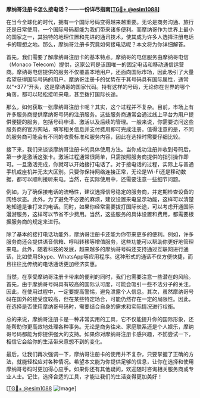 **摩纳哥注册卡怎么接电话？——一份详尽指南[[TG💪+ @esim1088](https://t.me/s/esim1088)]**

在当今全球化的时代，拥有一个国际号码变得越来越重要。无论是商务沟通、旅行还是日常使用，一个国际号码都能为我们带来诸多便利。而摩纳哥作为世界上最小的国家之一，其独特的地理位置和先进的通讯技术，使其成为许多人选择注册电话卡的理想之地。那么，摩纳哥注册卡究竟如何接电话呢？本文将为你详细解答。

首先，我们需要了解摩纳哥注册卡的基本特点。摩纳哥的电信服务由摩纳哥电信（Monaco Telecom）提供，这家公司是该国唯一的固定电话和移动通信运营商。摩纳哥电信提供的服务不仅覆盖本地用户，还面向国际市场，因此吸引了大量希望获得国际号码的用户。摩纳哥注册卡的优势在于其号码具有国际属性，通常以“+377”开头，这是摩纳哥的国家代码。持有这样的号码，无论你在世界的哪个角落，都可以轻松接听来电，甚至拨打国际长途。

那么，如何获取一张摩纳哥注册卡呢？其实，这个过程并不复杂。目前，市场上有许多服务商提供摩纳哥号码的注册服务。这些服务商通常会通过线上平台为用户提供便捷的服务，包括号码申请、激活以及后续的管理。一般来说，你需要访问这些服务商的官方网站，填写相关信息并支付费用即可完成注册。值得注意的是，不同的服务商可能会有不同的收费标准和服务内容，因此在选择时需要仔细比较。

接下来，我们来谈谈摩纳哥注册卡的具体使用方法。当你成功注册并收到号码后，第一步是激活这张卡。激活过程通常很简单，只需按照服务商提供的指引操作即可。一旦激活完成，你就可以开始接打电话了。对于接电话的过程，实际上与普通手机或座机并无太大区别。只要你保持网络连接正常，无论是Wi-Fi还是移动数据，都可以顺利接听来电。当然，在实际使用中，还需要注意一些细节问题。

例如，为了确保接电话的流畅性，建议选择信号稳定的服务商，并定期检查设备的网络状态。此外，为了避免不必要的麻烦，建议设置来电显示功能，这样可以清楚地知道是谁打来的电话。同时，如果你经常需要拨打国际长途，可以考虑开通国际漫游服务，这样可以节省不少费用。当然，这些服务的具体设置和费用，都需要根据服务商的规定来进行。

除了基本的接打电话功能外，摩纳哥注册卡还能为你带来更多的便利。例如，许多服务商还会提供语音信箱、呼叫转移等增值服务，这些功能可以帮助你更好地管理来电。此外，随着科技的发展，越来越多的摩纳哥号码还支持通过互联网进行通话，比如使用Skype、WhatsApp等应用程序。这种形式的通话不仅方便快捷，而且往往比传统的电话通话更加经济实惠。

当然，在享受摩纳哥注册卡带来的便利的同时，我们也需要注意一些潜在的风险。首先，由于摩纳哥号码具有较高的国际认可度，可能会吸引一些不法分子的关注。因此，在使用过程中，一定要提高警惕，避免泄露个人信息。其次，虽然摩纳哥号码在国外的接受度较高，但在某些特定场合，可能仍然存在一定的局限性。因此，在选择是否使用摩纳哥号码时，需要结合自身的需求和实际情况进行权衡。

总的来说，摩纳哥注册卡是一种非常实用的工具，它不仅能提升你的国际形象，还能帮助你更高效地处理各种事务。无论是商务往来、家庭联系还是个人娱乐，摩纳哥号码都能为你提供强大的支持。如果你对摩纳哥注册卡感兴趣，不妨尝试一下，相信它会给你的生活带来意想不到的变化。

最后，让我们再次强调一下，摩纳哥注册卡的使用并不复杂，只要掌握了正确的方法，就能轻松应对各种情况。希望本文能为你提供足够的信息，让你在选择和使用摩纳哥号码时更加得心应手。如果你还有其他疑问，欢迎随时咨询相关服务商或专业人士。记住，选择合适的工具，才能让我们的生活变得更加美好！

[[TG💪+ @esim1088](https://t.me/s/esim1088) ![Image](https://i.postimg.cc/4NQfJmqS/Snipaste-2025-05-13-00-14-12.png)]